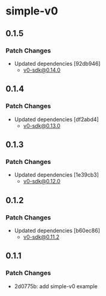 # simple-v0

## 0.1.5

### Patch Changes

- Updated dependencies [92db946]
  - v0-sdk@0.14.0

## 0.1.4

### Patch Changes

- Updated dependencies [df2abd4]
  - v0-sdk@0.13.0

## 0.1.3

### Patch Changes

- Updated dependencies [1e39cb3]
  - v0-sdk@0.12.0

## 0.1.2

### Patch Changes

- Updated dependencies [b60ec86]
  - v0-sdk@0.11.2

## 0.1.1

### Patch Changes

- 2d0775b: add simple-v0 example

